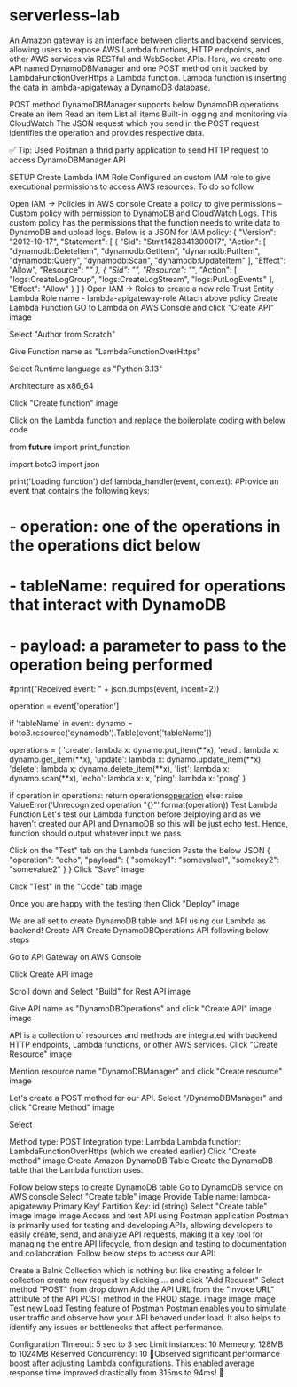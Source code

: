 # serverless-lab
An Amazon gateway is an interface between clients and backend services, allowing users to expose AWS Lambda functions, HTTP endpoints, and other AWS services via RESTful and WebSocket APIs. Here, we create one API named DynamoDBManager and one POST method on it backed by LambdaFunctionOverHttps a Lambda function. Lambda function is inserting the data in lambda-apigateway a DynamoDB database.

POST method DynamoDBManager supports below DynamoDB operations
Create an item
Read an item
List all items
Built-in logging and monitoring via CloudWatch
The JSON request which you send in the POST request identifies the operation and provides respective data.

✅ Tip: Used Postman a thrid party application to send HTTP request to access DynamoDBManager API

SETUP
Create Lambda IAM Role
Configured an custom IAM role to give executional permissions to access AWS resources. To do so follow

Open IAM -> Policies in AWS console
Create a policy to give permissions – Custom policy with permission to DynamoDB and CloudWatch Logs. This custom policy has the permissions that the function needs to write data to DynamoDB and upload logs.
Below is a JSON for IAM policy:
{
"Version": "2012-10-17",
"Statement": [
{
  "Sid": "Stmt1428341300017",
  "Action": [
    "dynamodb:DeleteItem",
    "dynamodb:GetItem",
    "dynamodb:PutItem",
    "dynamodb:Query",
    "dynamodb:Scan",
    "dynamodb:UpdateItem"
  ],
  "Effect": "Allow",
  "Resource": "*"
},
{
  "Sid": "",
  "Resource": "*",
  "Action": [
    "logs:CreateLogGroup",
    "logs:CreateLogStream",
    "logs:PutLogEvents"
  ],
  "Effect": "Allow"
}
]
}
Open IAM -> Roles to create a new role
Trust Entity - Lambda
Role name - lambda-apigateway-role
Attach above policy
Create Lambda Function
GO to Lambda on AWS Console and click "Create API" image

Select "Author from Scratch"

Give Function name as "LambdaFunctionOverHttps"

Select Runtime language as "Python 3.13"

Architecture as x86_64

Click "Create function" image

Click on the Lambda function and replace the boilerplate coding with below code

from __future__ import print_function

import boto3
import json

  print('Loading function')
 def lambda_handler(event, context):
 #Provide an event that contains the following keys:

 #  - operation: one of the operations in the operations dict below
 #  - tableName: required for operations that interact with DynamoDB
 #  - payload: a parameter to pass to the operation being performed
 
 #print("Received event: " + json.dumps(event, indent=2))

 operation = event['operation']

 if 'tableName' in event:
     dynamo = boto3.resource('dynamodb').Table(event['tableName'])

 operations = {
     'create': lambda x: dynamo.put_item(**x),
     'read': lambda x: dynamo.get_item(**x),
     'update': lambda x: dynamo.update_item(**x),
     'delete': lambda x: dynamo.delete_item(**x),
     'list': lambda x: dynamo.scan(**x),
     'echo': lambda x: x,
     'ping': lambda x: 'pong'
 }

 if operation in operations:
     return operations[operation](event.get('payload'))
 else:
     raise ValueError('Unrecognized operation "{}"'.format(operation))
Test Lambda Function
Let's test our Lambda function before delploying and as we haven't created our API and DynamoDB so this will be just echo test. Hence, function should output whatever input we pass

Click on the "Test" tab on the Lambda function
Paste the below JSON
{
    "operation": "echo",
    "payload": {
        "somekey1": "somevalue1",
        "somekey2": "somevalue2"
    }
}
Click "Save" image

Click "Test" in the "Code" tab image

Once you are happy with the testing then Click "Deploy" image

We are all set to create DynamoDB table and API using our Lambda as backend!
Create API
Create DynamoDBOperations API following below steps

Go to API Gateway on AWS Console

Click Create API image

Scroll down and Select "Build" for Rest API image

Give API name as "DynamoDBOperations" and click "Create API" image image

API is a collection of resources and methods are integrated with backend HTTP endpoints, Lambda functions, or other AWS services. Click "Create Resource"
image

Mention resource name "DynamoDBManager" and click "Create resource"
image

Let's create a POST method for our API. Select "/DynamoDBManager" and click "Create Method"
image

Select

Method type: POST
Integration type: Lambda
Lambda function: LambdaFunctionOverHttps (which we created earlier)
Click "Create method" image
Create Amazon DynamoDB Table
Create the DynamoDB table that the Lambda function uses.

Follow below steps to create DynamoDB table
Go to DynamoDB service on AWS console
Select "Create table" image
Provide Table name: lambda-apigateway Primary Key/ Partition Key: id (string)
Select "Create table" image image image
Access and test API using Postman application
Postman is primarily used for testing and developing APIs, allowing developers to easily create, send, and analyze API requests, making it a key tool for managing the entire API lifecycle, from design and testing to documentation and collaboration. Follow below steps to access our API:

Create a Balnk Collection which is nothing but like creating a folder
In collection create new request by clicking ... and click "Add Request"
Select method "POST" from drop down
Add the API URL from the "Invoke URL" attribute of the API POST method in the PROD stage. image image image
Test new Load Testing feature of Postman
Postman enables you to simulate user traffic and observe how your API behaved under load. It also helps to identify any issues or bottlenecks that affect performance.

Configuration
TImeout: 5 sec to 3 sec
Limit instances: 10
Memeory: 128MB to 1024MB
Reserved Concurrency: 10
🚀Observed significant performance boost after adjusting Lambda configurations. This enabled average response time improved drastically from 315ms to 94ms! 🚀
